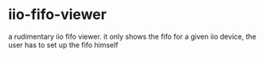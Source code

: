 # iio-fifo-viewer
a rudimentary iio fifo viewer.
it only shows the fifo for a given iio device, the user has to set up the fifo
himself
